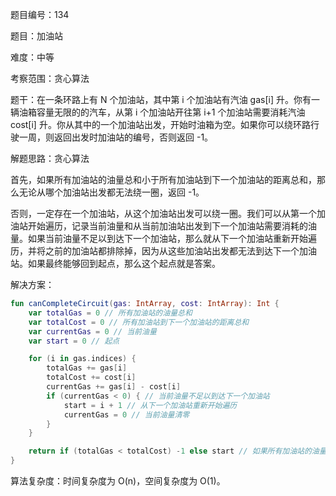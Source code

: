 题目编号：134

题目：加油站

难度：中等

考察范围：贪心算法

题干：在一条环路上有 N 个加油站，其中第 i 个加油站有汽油 gas[i] 升。你有一辆油箱容量无限的的汽车，从第 i 个加油站开往第 i+1 个加油站需要消耗汽油 cost[i] 升。你从其中的一个加油站出发，开始时油箱为空。如果你可以绕环路行驶一周，则返回出发时加油站的编号，否则返回 -1。

解题思路：贪心算法

首先，如果所有加油站的油量总和小于所有加油站到下一个加油站的距离总和，那么无论从哪个加油站出发都无法绕一圈，返回 -1。

否则，一定存在一个加油站，从这个加油站出发可以绕一圈。我们可以从第一个加油站开始遍历，记录当前油量和从当前加油站出发到下一个加油站需要消耗的油量。如果当前油量不足以到达下一个加油站，那么就从下一个加油站重新开始遍历，并将之前的加油站都排除掉，因为从这些加油站出发都无法到达下一个加油站。如果最终能够回到起点，那么这个起点就是答案。

解决方案：

```kotlin
fun canCompleteCircuit(gas: IntArray, cost: IntArray): Int {
    var totalGas = 0 // 所有加油站的油量总和
    var totalCost = 0 // 所有加油站到下一个加油站的距离总和
    var currentGas = 0 // 当前油量
    var start = 0 // 起点

    for (i in gas.indices) {
        totalGas += gas[i]
        totalCost += cost[i]
        currentGas += gas[i] - cost[i]
        if (currentGas < 0) { // 当前油量不足以到达下一个加油站
            start = i + 1 // 从下一个加油站重新开始遍历
            currentGas = 0 // 当前油量清零
        }
    }

    return if (totalGas < totalCost) -1 else start // 如果所有加油站的油量总和小于所有加油站到下一个加油站的距离总和，返回 -1，否则返回起点
}
```

算法复杂度：时间复杂度为 O(n)，空间复杂度为 O(1)。